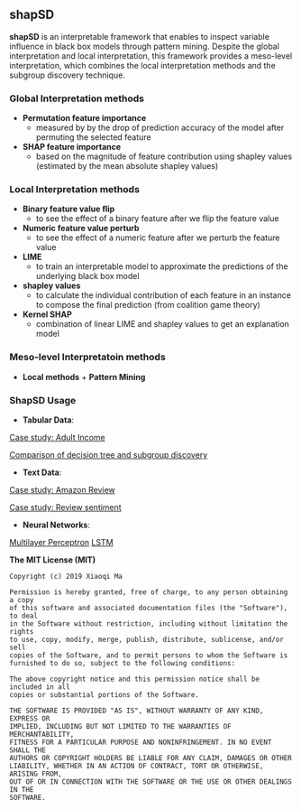 ## shapSD

**shapSD** is an interpretable framework that enables to inspect variable influence in black box models through pattern mining. Despite the global interpretation and local interpretation, this framework provides a meso-level interpretation, which combines the local interpretation methods and the subgroup discovery technique. 

### Global Interpretation methods

- **Permutation feature importance**
    - measured by by the drop of prediction accuracy of the model after permuting the selected feature
- **SHAP feature importance**
    - based on the magnitude of feature contribution using shapley values (estimated by the mean absolute shapley values)

### Local Interpretation methods

- **Binary feature value flip**
    - to see the effect of a binary feature after we flip the feature value
- **Numeric feature value perturb**
    - to see the effect of a numeric feature after we perturb the feature value
- **LIME** 
    - to train an interpretable model to approximate the predictions of the underlying black box model
- **shapley values**
    - to calculate the individual contribution of each feature in an instance to compose the final prediction (from coalition game theory)
- **Kernel SHAP**
    - combination of linear LIME and shapley values to get an explanation model

### Meso-level Interpretatoin methods

- **Local methods** + **Pattern Mining**


### ShapSD Usage

- **Tabular Data**:

[Case study: Adult Income](https://github.com/XiaoqiMa/shapSD/blob/master/doc/03-Case%20Study%20Adult%20dataset-boosting_tree_model.ipynb)

[Comparison of decision tree and subgroup discovery](https://github.com/XiaoqiMa/shapSD/blob/master/doc/02-Comparison%20between%20decision%20tree%20and%20subgroup%20discovery.ipynb)

- **Text Data**:

[Case study: Amazon Review](https://github.com/XiaoqiMa/shapSD/blob/master/doc/05-Amazon%20review%20explanation.ipynb)

[Case study: Review sentiment](https://github.com/XiaoqiMa/shapSD/blob/master/doc/06-Review%20sentiment%20explanation.ipynb)

- **Neural Networks**:

[Multilayer Perceptron](https://github.com/XiaoqiMa/shapSD/blob/master/doc/04-Case%20Study%20Adult%20dataset-keras_neural_network.ipynb)
[LSTM](https://github.com/XiaoqiMa/shapSD/blob/master/doc/07-Neural%20Networks.ipynb)


**The MIT License (MIT)**

    Copyright (c) 2019 Xiaoqi Ma
    
    Permission is hereby granted, free of charge, to any person obtaining a copy
    of this software and associated documentation files (the "Software"), to deal
    in the Software without restriction, including without limitation the rights
    to use, copy, modify, merge, publish, distribute, sublicense, and/or sell
    copies of the Software, and to permit persons to whom the Software is
    furnished to do so, subject to the following conditions:
    
    The above copyright notice and this permission notice shall be included in all
    copies or substantial portions of the Software.
    
    THE SOFTWARE IS PROVIDED "AS IS", WITHOUT WARRANTY OF ANY KIND, EXPRESS OR
    IMPLIED, INCLUDING BUT NOT LIMITED TO THE WARRANTIES OF MERCHANTABILITY,
    FITNESS FOR A PARTICULAR PURPOSE AND NONINFRINGEMENT. IN NO EVENT SHALL THE
    AUTHORS OR COPYRIGHT HOLDERS BE LIABLE FOR ANY CLAIM, DAMAGES OR OTHER
    LIABILITY, WHETHER IN AN ACTION OF CONTRACT, TORT OR OTHERWISE, ARISING FROM,
    OUT OF OR IN CONNECTION WITH THE SOFTWARE OR THE USE OR OTHER DEALINGS IN THE
    SOFTWARE.
